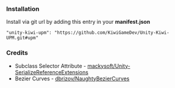 
### Installation
Install via git url by adding this entry in your **manifest.json**

`"unity-kiwi-upm": "https://github.com/KiwiGameDev/Unity-Kiwi-UPM.git#upm"`

### Credits
- Subclass Selector Attribute - [mackysoft/Unity-SerializeReferenceExtensions](https://github.com/mackysoft/Unity-SerializeReferenceExtensions.git)
- Bezier Curves - [dbrizov/NaughtyBezierCurves](https://github.com/dbrizov/NaughtyBezierCurves.git)
